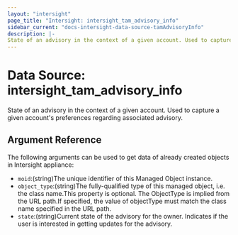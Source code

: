 ```yaml
---
layout: "intersight"
page_title: "Intersight: intersight_tam_advisory_info"
sidebar_current: "docs-intersight-data-source-tamAdvisoryInfo"
description: |-
State of an advisory in the context of a given account. Used to capture a given account's preferences regarding  associated advisory.
---
```


# Data Source: intersight_tam_advisory_info
State of an advisory in the context of a given account. Used to capture a given account's preferences regarding  associated advisory.
## Argument Reference
The following arguments can be used to get data of already created objects in Intersight appliance:
* `moid`:(string)The unique identifier of this Managed Object instance.
* `object_type`:(string)The fully-qualified type of this managed object, i.e. the class name.This property is optional. The ObjectType is implied from the URL path.If specified, the value of objectType must match the class name specified in the URL path.
* `state`:(string)Current state of the advisory for the owner. Indicates if the user is interested in getting updates for the advisory.
